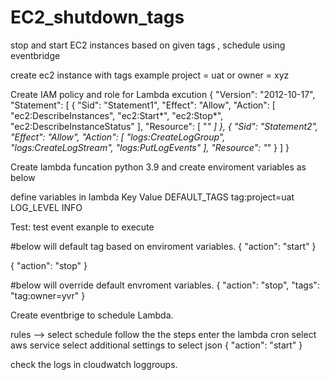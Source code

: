 # EC2_shutdown_tags
stop and start EC2 instances based on given tags , schedule using eventbridge 

create ec2 instance with tags example project = uat or owner = xyz

Create IAM policy and role for Lambda excution
{
    "Version": "2012-10-17",
    "Statement": [
        {
            "Sid": "Statement1",
            "Effect": "Allow",
            "Action": [
                "ec2:DescribeInstances",
                "ec2:Start*",
                "ec2:Stop*",
                "ec2:DescribeInstanceStatus"
            ],
            "Resource": [ "*" ]
        },
        {
            "Sid": "Statement2",
            "Effect": "Allow",
            "Action": [
                "logs:CreateLogGroup",
                "logs:CreateLogStream",
                "logs:PutLogEvents"
            ],
            "Resource": "*"
        }
    ]
}

Create lambda funcation python 3.9 and create enviroment variables as below 

define variables in lambda 
Key                Value
DEFAULT_TAGS	  tag:project=uat
LOG_LEVEL	      INFO

Test: test event exanple to execute 

#below will default tag based on enviroment variables.
{
  "action": "start"
}

{
  "action": "stop"
}

#below will override default envroment variables. 
{
  "action": "stop",
  "tags": "tag:owner=yvr"
}

Create eventbrige to schedule Lambda.

rules --> select schedule
follow the the steps enter the lambda cron
select aws service
select additional settings to select json 
{
  "action": "start"
}

check the logs in cloudwatch loggroups.
